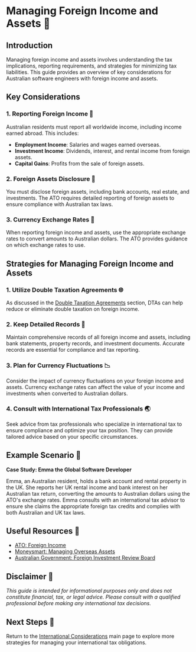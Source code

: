 # Managing Foreign Income and Assets 💼

## Introduction

Managing foreign income and assets involves understanding the tax implications, reporting requirements, and strategies for minimizing tax liabilities. This guide provides an overview of key considerations for Australian software engineers with foreign income and assets.

## Key Considerations

### 1. Reporting Foreign Income 📄

Australian residents must report all worldwide income, including income earned abroad. This includes:

- **Employment Income**: Salaries and wages earned overseas.
- **Investment Income**: Dividends, interest, and rental income from foreign assets.
- **Capital Gains**: Profits from the sale of foreign assets.

### 2. Foreign Assets Disclosure 🏦

You must disclose foreign assets, including bank accounts, real estate, and investments. The ATO requires detailed reporting of foreign assets to ensure compliance with Australian tax laws.

### 3. Currency Exchange Rates 💱

When reporting foreign income and assets, use the appropriate exchange rates to convert amounts to Australian dollars. The ATO provides guidance on which exchange rates to use.

## Strategies for Managing Foreign Income and Assets

### 1. Utilize Double Taxation Agreements 🌐

As discussed in the [Double Taxation Agreements](double-taxation.md) section, DTAs can help reduce or eliminate double taxation on foreign income.

### 2. Keep Detailed Records 📂

Maintain comprehensive records of all foreign income and assets, including bank statements, property records, and investment documents. Accurate records are essential for compliance and tax reporting.

### 3. Plan for Currency Fluctuations 📉

Consider the impact of currency fluctuations on your foreign income and assets. Currency exchange rates can affect the value of your income and investments when converted to Australian dollars.

### 4. Consult with International Tax Professionals 🌏

Seek advice from tax professionals who specialize in international tax to ensure compliance and optimize your tax position. They can provide tailored advice based on your specific circumstances.

## Example Scenario 📘

**Case Study: Emma the Global Software Developer**

Emma, an Australian resident, holds a bank account and rental property in the UK. She reports her UK rental income and bank interest on her Australian tax return, converting the amounts to Australian dollars using the ATO's exchange rates. Emma consults with an international tax advisor to ensure she claims the appropriate foreign tax credits and complies with both Australian and UK tax laws.

## Useful Resources 🔗

- [ATO: Foreign Income](https://www.ato.gov.au/individuals/international-tax-for-individuals/foreign-income/)
- [Moneysmart: Managing Overseas Assets](https://moneysmart.gov.au/managing-your-money/overseas-assets)
- [Australian Government: Foreign Investment Review Board](https://firb.gov.au/)

## Disclaimer 🚨

*This guide is intended for informational purposes only and does not constitute financial, tax, or legal advice. Please consult with a qualified professional before making any international tax decisions.*

## Next Steps 🚀

Return to the [International Considerations](international-considerations.md) main page to explore more strategies for managing your international tax obligations.
